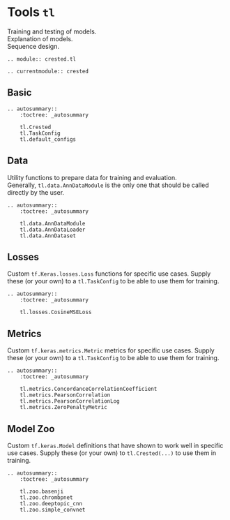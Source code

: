 # Tools `tl`

Training and testing of models.  
Explanation of models.  
Sequence design.   

```{eval-rst}
.. module:: crested.tl
```

```{eval-rst}
.. currentmodule:: crested
```

## Basic

```{eval-rst}
.. autosummary::
    :toctree: _autosummary

    tl.Crested
    tl.TaskConfig
    tl.default_configs
```


## Data

Utility functions to prepare data for training and evaluation.  
Generally, `tl.data.AnnDataModule` is the only one that should be called directly by the user. 

```{eval-rst}
.. autosummary::
    :toctree: _autosummary

    tl.data.AnnDataModule
    tl.data.AnnDataLoader
    tl.data.AnnDataset
```

## Losses

Custom `tf.Keras.losses.Loss` functions for specific use cases.
Supply these (or your own) to a `tl.TaskConfig` to be able to use them for training.

```{eval-rst}
.. autosummary::
    :toctree: _autosummary

    tl.losses.CosineMSELoss
```

## Metrics

Custom `tf.keras.metrics.Metric` metrics for specific use cases.
Supply these (or your own) to a `tl.TaskConfig` to be able to use them for training.

```{eval-rst}
.. autosummary::
    :toctree: _autosummary

    tl.metrics.ConcordanceCorrelationCoefficient
    tl.metrics.PearsonCorrelation
    tl.metrics.PearsonCorrelationLog
    tl.metrics.ZeroPenaltyMetric
```

## Model Zoo

Custom `tf.keras.Model` definitions that have shown to work well in specific use cases.
Supply these (or your own) to `tl.Crested(...)` to use them in training.

```{eval-rst}
.. autosummary::
    :toctree: _autosummary

    tl.zoo.basenji
    tl.zoo.chrombpnet
    tl.zoo.deeptopic_cnn
    tl.zoo.simple_convnet
```
